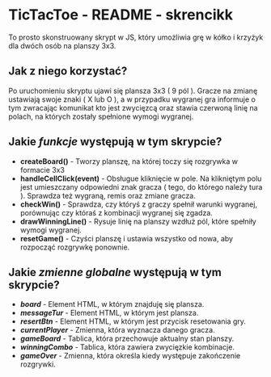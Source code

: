 # TicTacToe - README - skrencikk
To prosto skonstruowany skrypt w JS, który umożliwia grę w kółko i krzyżyk dla dwóch osób na planszy 3x3.

## Jak z niego korzystać?
Po uruchomieniu skryptu ujawi się plansza 3x3 ( 9 pól ). Gracze na zmianę ustawiają swoje znaki ( X lub O ),
a w przypadku wygranej gra informuje o tym zwracając komunikat kto jest zwycięzcą oraz stawia czerwoną linię na polach, na których zostały spełnione wymogi wygranej.

## Jakie *funkcje* występują w tym skrypcie?
- **createBoard()** - Tworzy planszę, na której toczy się rozgrywka w formacie 3x3
- **handleCellClick(event)** - Obsługue kliknięcie w pole. Na klikniętym polu jest umieszczany odpowiedni znak gracza ( tego, do którego należy tura ). Sprawdza też wygraną, remis oraz zmiane gracza.
- **checkWin()** - Sprawdza, czy któryś z graczy spełnił warunki wygranej, porównując czy któraś z kombinacji wygranej się zgadza.
- **drawWinningLine()** - Rysuje linię na planszy wzdłuż pól, które spełniły wymogi wygranej.
- **resetGame()** - Czyści planszę i ustawia wszystko od nowa, aby rozpocząć rozgrywkę ponownie.

## Jakie *zmienne globalne* występują w tym skrypcie?
- __*board*__ - Element HTML, w którym znajduję się plansza.
- __*messageTur*__ - Element HTML, w którym jest plansza.
- __*resertBtn*__ - Element HTML, w którym jest przycisk resetowania gry.
- __*currentPlayer*__ - Zmienna, która wyznacza danego gracza.
- __*gameBoard*__ - Tablica, która przechowuje aktualny stan planszy.
- __*winningCombo*__ - Tablica, która zawiera zwycięzkie kombinacje.
- __*gameOver*__ - Zmienna, która określa kiedy występuje zakończenie rozgrywki.
